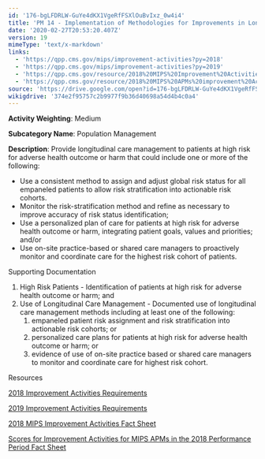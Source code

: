 ```yaml
---
id: '176-bgLFDRLW-GuYe4dKX1VgeRfFSXlOuBvIxz_0w4i4'
title: 'PM 14 - Implementation of Methodologies for Improvements in Longitudinal Care Management for High Risk Patients'
date: '2020-02-27T20:53:20.407Z'
version: 19
mimeType: 'text/x-markdown'
links:
  - 'https://qpp.cms.gov/mips/improvement-activities?py=2018'
  - 'https://qpp.cms.gov/mips/improvement-activities?py=2019'
  - 'https://qpp.cms.gov/resource/2018%20MIPS%20Improvement%20Activities%20Fact%20Sheet'
  - 'https://qpp.cms.gov/resource/2018%20MIPS%20APMs%20improvement%20Activities%20scores%20fact%20sheet'
source: 'https://drive.google.com/open?id=176-bgLFDRLW-GuYe4dKX1VgeRfFSXlOuBvIxz_0w4i4'
wikigdrive: '374e2f95757c2b9977f9b36d40698a54d4b4c0a4'
---
```

**Activity Weighting**: Medium

**Subcategory Name**: Population Management

**Description**: Provide longitudinal care management to patients at high risk for adverse health outcome or harm that could include one or more of the following:

* Use a consistent method to assign and adjust global risk status for all empaneled patients to allow risk stratification into actionable risk cohorts.
* Monitor the risk-stratification method and refine as necessary to improve accuracy of risk status identification;
* Use a personalized plan of care for patients at high risk for adverse health outcome or harm, integrating patient goals, values and priorities; and/or
* Use on-site practice-based or shared care managers to proactively monitor and coordinate care for the highest risk cohort of patients.

Supporting Documentation

1. High Risk Patients - Identification of patients at high risk for adverse health outcome or harm; and
2. Use of Longitudinal Care Management - Documented use of longitudinal care management methods including at least one of the following:
    1. empaneled patient risk assignment and risk stratification into actionable risk cohorts; or
    2. personalized care plans for patients at high risk for adverse health outcome or harm; or
    3. evidence of use of on-site practice based or shared care managers to monitor and coordinate care for highest risk cohort.

Resources

[2018 Improvement Activities Requirements](https://qpp.cms.gov/mips/improvement-activities?py=2018)

[2019 Improvement Activities Requirements](https://qpp.cms.gov/mips/improvement-activities?py=2019)

[2018 MIPS Improvement Activities Fact Sheet](https://qpp.cms.gov/resource/2018%20MIPS%20Improvement%20Activities%20Fact%20Sheet)

[Scores for Improvement Activities for MIPS APMs in the 2018 Performance Period Fact Sheet](https://qpp.cms.gov/resource/2018%20MIPS%20APMs%20improvement%20Activities%20scores%20fact%20sheet)
